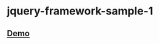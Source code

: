 # jquery-framework-sample-1

## [Demo](https://mb-ui.github.io/jquery-framework-sample-1/public/index.html)
